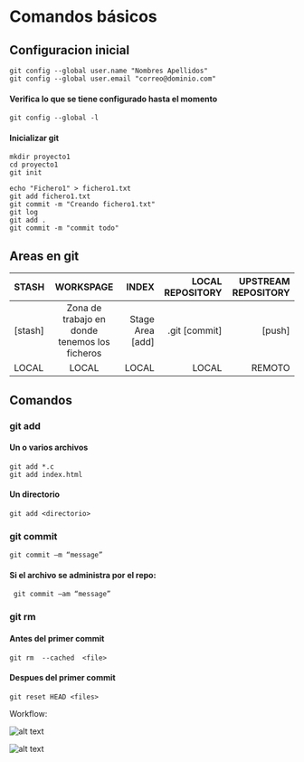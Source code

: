 # Comandos básicos


## Configuracion inicial
```
git config --global user.name "Nombres Apellidos"
git config --global user.email "correo@dominio.com"
```

#### Verifica lo que se tiene configurado hasta el momento
```
git config --global -l
```

#### Inicializar git
```
mkdir proyecto1
cd proyecto1
git init

echo "Fichero1" > fichero1.txt
git add fichero1.txt
git commit -m "Creando fichero1.txt"
git log
git add .
git commit -m "commit todo"
```

## Areas en git
| STASH         | WORKSPAGE     | INDEX | LOCAL REPOSITORY | UPSTREAM REPOSITORY
| ------------- |:-------------:| -----:| -----:           | -----:             |
| [stash] | Zona de trabajo en donde tenemos los ficheros | Stage Area [add] | .git [commit] | [push] |
| LOCAL         | LOCAL         | LOCAL | LOCAL            | REMOTO             |

## Comandos
### git add
#### Un o varios archivos
```
git add *.c
git add index.html
```
#### Un directorio
```
git add <directorio>
```

### git commit
```
git commit –m “message”
```
#### Si el archivo se administra por el repo:
```
 git commit –am “message” 
```

### git rm
#### Antes del primer commit
```
git rm  --cached  <file>
```
#### Despues del primer commit
```
git reset HEAD <files> 
```

Workflow:

![alt text](https://sselab.de/lab2/public/wiki/sselab/images/thumb/4/4f/Git_workflow.png/800px-Git_workflow.png "Versión 1")

![alt text](https://res.cloudinary.com/fengerzh/image/upload/git-reset_drbfhd.png "Versión 2")

